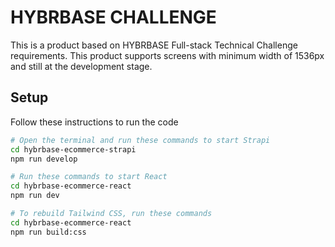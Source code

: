 # HYBRBASE CHALLENGE

This is a product based on HYBRBASE Full-stack Technical Challenge requirements. This product supports screens with minimum width of 1536px and still at the development stage.
## Setup
Follow these instructions to run the code
```bash
# Open the terminal and run these commands to start Strapi
cd hybrbase-ecommerce-strapi
npm run develop

# Run these commands to start React
cd hybrbase-ecommerce-react
npm run dev

# To rebuild Tailwind CSS, run these commands
cd hybrbase-ecommerce-react
npm run build:css
```

